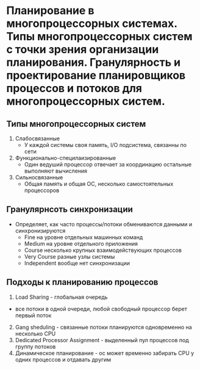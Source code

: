 # Планирование в многопроцессорных системах. Типы многопроцессорных систем с точки зрения организации планирования. Гранулярность и проектирование планировщиков процессов и потоков для многопроцессорных систем.

## Типы многопроцессорных систем
1. Слабосвязанные
    * У каждой системы своя память, I/O подсистема, связанны по сети
2. Функционально-специлаизированные
    * Один ведуший процессор отвечает за координацию остальные выполняют вычисления
3. Сильносвязанные
   * Общая память и общая ОС, несколько самостоятельных процессоров

## Гранулярнсоть синхронизации
* Определяет, как часто процессы/потоки обмениваются данными и синхронизируются
    * Fine на уровне отдельных машинных команд
    * Medium на уровне отдельного приложения
    * Course несколько крупных взаимодействующих процессов
    * Very Course разные узлы системы
    * Independent вообще нет синхронизации

## Подходы к планированию процессов
1. Load Sharing - глобальная очередь
  * все потоки в одной очереди, любой свободный процессор берет первый поток
2. Gang sheduling - связанные потоки планируются одновременно на несколько CPU
3. Dedicated Processor Assignment - выделенный пул процессов под группу потоков
4. Динамическое планирование - ос может временно забирать CPU у одних процессов и отдавать другим